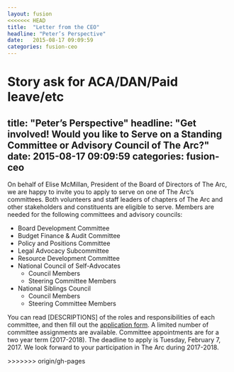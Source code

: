 ```yaml
---
layout: fusion
<<<<<<< HEAD
title:  "Letter from the CEO"
headline: "Peter’s Perspective"
date:   2015-08-17 09:09:59
categories: fusion-ceo
---
```

Story ask for ACA/DAN/Paid leave/etc
=======
title:  "Peter’s Perspective"
headline: "Get involved! Would you like to Serve on a Standing Committee or Advisory Council of The Arc?"
date:   2015-08-17 09:09:59
categories: fusion-ceo
---
<p>On behalf of Elise McMillan, President of the Board of Directors of The Arc, we are happy to invite you to apply to serve on one of The Arc’s committees. Both volunteers and staff leaders of chapters of The Arc and other stakeholders and constituents are eligible to serve. Members are needed for the following committees and advisory councils:</p>
<ul>
	<li>Board Development Committee</li>
	<li>Budget Finance & Audit Committee</li>
	<li>Policy and Positions Committee</li>
	<li>Legal Advocacy Subcommittee</li>
	<li>Resource Development Committee</li>
	<li>National Council of Self-Advocates
		<ul>
			<li>Council Members</li>
			<li>Steering Committee Members</li>
		</ul>
	</li>
	<li>National Siblings Council
		<ul>
			<li>Council Members</li>
			<li>Steering Committee Members</li>
		</ul>
	</li>
</ul>
<p>You can read [DESCRIPTIONS] of the roles and responsibilities of each committee, and then fill out the <a href="http://bit.ly/TheArc_Committee_Application">application form</a>. A limited number of committee assignments are available. Committee appointments are for a two year term (2017-2018). The deadline to apply is Tuesday, February 7, 2017. We look forward to your participation in The Arc during 2017-2018.</p>
>>>>>>> origin/gh-pages
